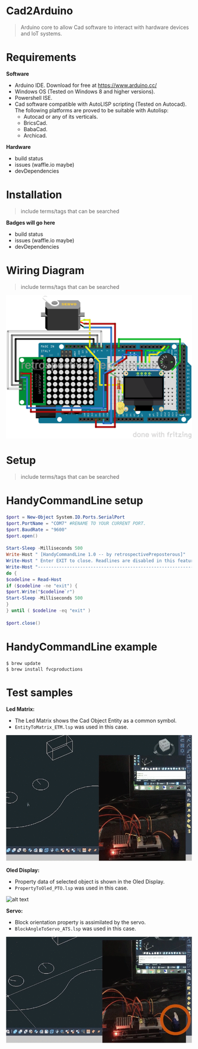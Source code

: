 # Cad2Arduino
> Arduino core to allow Cad software to interact with hardware devices and IoT systems.

# Requirements
**Software**
- Arduino IDE. Download for free at https://www.arduino.cc/
- Windows OS (Tested on Windows 8 and higher versions).
- Powershell ISE.
- Cad software compatible with AutoLISP scripting (Tested on Autocad). The following platforms are proved to be suitable with Autolisp:
  - Autocad or any of its verticals.
  - BricsCad.
  - BabaCad.
  - Archicad.

**Hardware**
- build status
- issues (waffle.io maybe)
- devDependencies

# Installation
> include terms/tags that can be searched

**Badges will go here**
- build status
- issues (waffle.io maybe)
- devDependencies

# Wiring Diagram
> include terms/tags that can be searched

![alt text](https://github.com/retrospectivePreposterous/Arduino-Cad2Arduino/blob/master/Autocad2Arduino-WiringDiagram.png?raw=true)

# Setup
> include terms/tags that can be searched



# HandyCommandLine setup

```powershell
$port = New-Object System.IO.Ports.SerialPort
$port.PortName = "COM7" #RENAME TO YOUR CURRENT PORT.
$port.BaudRate = "9600"
$port.open() 

Start-Sleep -Milliseconds 500
Write-Host " [HandyCommandLine 1.0 -- by retrospectivePreposterous]"
Write-Host " Enter EXIT to close. Readlines are disabled in this feature"
Write-Host "----------------------------------------------------------------"
do {
$codeline = Read-Host 
if ($codeline -ne "exit") {
$port.Write("$codeline`r") 
Start-Sleep -Milliseconds 500
}
} until ( $codeline -eq "exit" ) 

$port.close() 
```

# HandyCommandLine example

```shell
$ brew update
$ brew install fvcproductions
```

# Test samples

**Led Matrix:**
- The Led Matrix shows the Cad Object Entity as a common symbol.
- `EntityToMatrix_ETM.lsp` was used in this case.

![alt text](https://github.com/retrospectivePreposterous/Arduino-Cad2Arduino/blob/master/TestGIF/LedMatrix.gif?raw=true)

**Oled Display:**
- Property data of selected object is shown in the Oled Display.
- `PropertyToOled_PTO.lsp` was used in this case.

![alt text](https://github.com/retrospectivePreposterous/Arduino-Cad2Arduino/blob/master/TestGIF/Oled.gif?raw=true)

**Servo:**
- Block orientation property is assimilated by the servo.
- `BlockAngleToServo_ATS.lsp` was used in this case.

![alt text](https://github.com/retrospectivePreposterous/Arduino-Cad2Arduino/blob/master/TestGIF/Servo.gif?raw=true)

